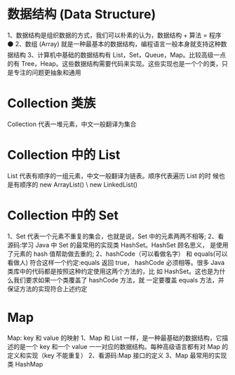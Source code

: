 # 数据结构 (Data Structure)
1、数据结构是组织数据的方式，我们可以朴素的认为，数据结构 + 算法 = 程序 ⚫
2、数组 (Array) 就是一种最基本的数据结构，编程语言一般本身就支持这种数
据结构
3、计算机中基础的数据结构有 List，Set，Queue，Map。比较高级一点的有 Tree，Heap。这些数据结构需要代码来实现。这些实现也是一个个的类，只 是专注的问题更抽象和通用


# Collection 类族
Collection 代表一堆元素，中文一般翻译为集合

# Collection 中的 List 
List 代表有顺序的一组元素，中文一般翻译为链表。顺序代表遍历 List 的时 候也是有顺序的
new ArrayList() \ new LinkedList()

# Collection 中的 Set
1、Set 代表一个元素不重复的集合，也就是说，Set 中的元素两两不相等;
2、看源码:学习 Java 中 Set 的最常用的实现类 HashSet。HashSet 顾名思义， 是使用了元素的 hash 值帮助做去重的;
2、hashCode（可以看做名字） 和 equals(可以看做人) 符合这样一个约定:equals 返回 true， hashCode 必须相等。很多 Java 类库中的代码都是按照这种约定使用这两个方法的，比 如 HashSet。这也是为什么我们要求如果一个类覆盖了 hashCode 方法，就 一定要覆盖 equals 方法，并保证方法的实现符合上述约定

# Map
Map: key 和 value 的映射
1、Map 和 List 一样，是一种最基础的数据结构，它描述的是一个 key 和一个 value 一一对应的数据结构。每种高级语言都有对 Map 的定义和实现（key 不能重复）
2、看源码:Map 接口的定义
3、Map 最常用的实现类 HashMap